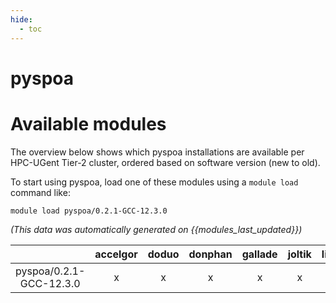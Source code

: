 ```yaml
---
hide:
  - toc
---
```


pyspoa
======

# Available modules


The overview below shows which pyspoa installations are available per HPC-UGent Tier-2 cluster, ordered based on software version (new to old).

To start using pyspoa, load one of these modules using a `module load` command like:

```shell
module load pyspoa/0.2.1-GCC-12.3.0
```

*(This data was automatically generated on {{modules_last_updated}})*

| |accelgor|doduo|donphan|gallade|joltik|litleo|shinx|
| :---: | :---: | :---: | :---: | :---: | :---: | :---: | :---: |
|pyspoa/0.2.1-GCC-12.3.0|x|x|x|x|x|x|x|
